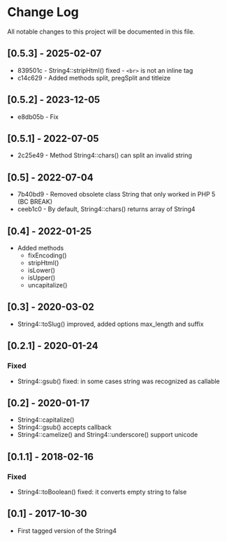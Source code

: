 Change Log
==========

All notable changes to this project will be documented in this file.

[0.5.3] - 2025-02-07
--------------------

* 839501c - String4::stripHtml() fixed - `<br>` is not an inline tag
* c14c629 - Added methods split, pregSplit and titleize

[0.5.2] - 2023-12-05
--------------------

* e8db05b -  Fix

[0.5.1] - 2022-07-05
--------------------

* 2c25e49 - Method String4::chars() can split an invalid string

[0.5] - 2022-07-04
------------------

* 7b40bd9 - Removed obsolete class String that only worked in PHP 5 (BC BREAK)
* ceeb1c0 - By default, String4::chars() returns array of String4

[0.4] - 2022-01-25
------------------

- Added methods
  * fixEncoding()
  * stripHtml()
  * isLower()
  * isUpper()
  * uncapitalize()

[0.3] - 2020-03-02
------------------
- String4::toSlug() improved, added options max_length and suffix

[0.2.1] - 2020-01-24
--------------------
### Fixed
- String4::gsub() fixed: in some cases string was recognized as callable

[0.2] - 2020-01-17
--------------------
- String4::capitalize()
- String4::gsub() accepts callback
- String4::camelize() and String4::underscore() support unicode

[0.1.1] - 2018-02-16
--------------------

### Fixed
- String4::toBoolean() fixed: it converts empty string to false

[0.1] - 2017-10-30
------------------

- First tagged version of the String4
